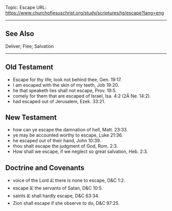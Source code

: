Topic: Escape
URL: https://www.churchofjesuschrist.org/study/scriptures/tg/escape?lang=eng

---

## See Also

Deliver; Flee; Salvation

---

## Old Testament

- Escape for thy life; look not behind thee, Gen. 19:17.
- I am escaped with the skin of my teeth, Job 19:20.
- he that speaketh lies shall not escape, Prov. 19:5.
- comely for them that are escaped of Israel, Isa. 4:2 (2Â Ne. 14:2).
- had escaped out of Jerusalem, Ezek. 33:21.

## New Testament

- how can ye escape the damnation of hell, Matt. 23:33.
- ye may be accounted worthy to escape, Luke 21:36.
- he escaped out of their hand, John 10:39.
- thou shalt escape the judgment of God, Rom. 2:3.
- How shall we escape, if we neglect so great salvation, Heb. 2:3.

## Doctrine and Covenants

- voice of the Lord â¦ there is none to escape, D&C 1:2.
- escape â¦ the servants of Satan, D&C 10:5.
- saints â¦ shall hardly escape, D&C 63:34.
- Zion shall escape if she observe to do, D&C 97:25.

